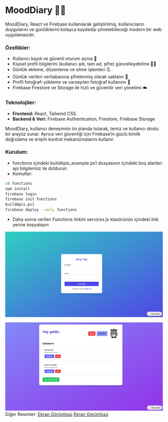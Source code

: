 # MoodDiary 📝✨

MoodDiary, React ve Firebase kullanılarak geliştirilmiş, kullanıcıların duygularını ve günlüklerini kolayca kaydedip yönetebileceği modern bir web uygulamasıdır.

### Özellikler:

* Kullanıcı kaydı ve güvenli oturum açma 🔐
* Kişisel profil bilgilerini (kullanıcı adı, tam ad, şifre) güncelleyebilme 🧑‍💻
* Günlük ekleme, düzenleme ve silme işlemleri 🗒️
* Günlük verileri veritabanına şifrelenmiş olarak saklanır 🔑
* Profil fotoğrafı yükleme ve varsayılan fotoğraf kullanımı 📸
* Firebase Firestore ve Storage ile hızlı ve güvenilir veri yönetimi ☁️

### Teknolojiler:

* **Frontend:** React, Tailwind CSS
* **Backend & Veri:** Firebase Authentication, Firestore, Firebase Storage

MoodDiary, kullanıcı deneyimini ön planda tutarak, temiz ve kullanıcı dostu bir arayüz sunar. Ayrıca veri güvenliği için Firebase’in güçlü kimlik doğrulama ve erişim kontrol mekanizmalarını kullanır.

### Kurulum:
* functions içindeki buildApis_example.ps1 dosyasının içindeki boş alanları api bilgileriniz ile doldurun
* Komutlar:
```bash
cd functions
npm install
firebase login
firebase init functions
buildApis.ps1
firebase deploy --only functions
```
* Daha sonra verilen Functions linkini services.js klasörünün içindeki link yerine kopyalayın

<img src="https://raw.githubusercontent.com/LunyMeow/MoodDiary/refs/heads/main/ScreenShots/2.png"></img>


<img src="https://raw.githubusercontent.com/LunyMeow/MoodDiary/refs/heads/main/ScreenShots/3.png"></img>
Diğer Resimler:
[Ekran Görüntüsü](ScreenShots/1.png)
[Ekran Görüntüsü](ScreenShots/4.png)



